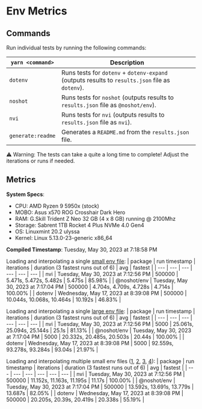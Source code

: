 # Env Metrics

## Commands

Run individual tests by running the following commands:

| `yarn <command>` | Description                                                                                     |
| ---------------- | ----------------------------------------------------------------------------------------------- |
| `dotenv`         | Runs tests for `dotenv` + `dotenv-expand` (outputs results to `results.json` file as `dotenv`). |
| `noshot`         | Runs tests for `noshot` (outputs results to `results.json` file as `@noshot/env`).                |
| `nvi`            | Runs tests for `nvi` (outputs results to `results.json` file as `nvi`).                       |
| `generate:readme`| Generates a `README.md` from the `results.json` file.                                           |

⚠️ Warning: The tests can take a quite a long time to complete! Adjust the iterations or runs if needed.


## Metrics

**System Specs**:

- CPU: AMD Ryzen 9 5950x (stock)
- MOBO: Asus x570 ROG Crosshair Dark Hero
- RAM: G.Skill Trident Z Neo 32 GB (4 x 8 GB) running @ 2100Mhz
- Storage: Sabrent 1TB Rocket 4 Plus NVMe 4.0 Gen4
- OS: Linuxmint 20.2 ulyssa
- Kernel: Linux 5.13.0-23-generic x86_64

**Compiled Timestamp**: Tuesday, May 30, 2023 at 7:18:58 PM

Loading and interpolating a single [small env file](https://github.com/mattcarlotta/nvi/blob/main/benchmarks/.env):
| package | run timestamp | iterations | duration (3 fastest runs out of 6) | avg | fastest |
| --- | --- | --- | --- | --- | --- |
| nvi | Tuesday, May 30, 2023 at 7:12:56 PM | 500000 | 5.471s, 5.472s, 5.482s | 5.475s | 85.98% |
| @noshot/env | Tuesday, May 30, 2023 at 7:17:04 PM | 500000 | 4.704s, 4.709s, 4.728s | 4.714s | 100.00% |
| dotenv | Wednesday, May 17, 2023 at 8:39:08 PM | 500000 | 10.044s, 10.068s, 10.464s | 10.192s | 46.83% |

Loading and interpolating a single [large env file](https://github.com/mattcarlotta/nvi/blob/main/benchmarks/.env.interp):
| package | run timestamp | iterations | duration (3 fastest runs out of 6) | avg | fastest |
| --- | --- | --- | --- | --- | --- |
| nvi | Tuesday, May 30, 2023 at 7:12:56 PM | 5000 | 25.061s, 25.094s, 25.144s | 25.1s | 81.13% |
| @noshot/env | Tuesday, May 30, 2023 at 7:17:04 PM | 5000 | 20.332s, 20.485s, 20.503s | 20.44s | 100.00% |
| dotenv | Wednesday, May 17, 2023 at 8:39:08 PM | 5000 | 92.559s, 93.278s, 93.284s | 93.04s | 21.97% |

Loading and interpolating multiple small env files ([1](https://github.com/mattcarlotta/nvi/blob/main/benchmarks/.env), [2](https://github.com/mattcarlotta/nvi/blob/main/benchmarks/.env.development), [3](https://github.com/mattcarlotta/nvi/blob/main/benchmarks/.env.local), [4](https://github.com/mattcarlotta/nvi/blob/main/benchmarks/.env.development.local)):
| package | run timestamp | iterations | duration (3 fastest runs out of 6) | avg | fastest |
| --- | --- | --- | --- | --- | --- |
| nvi | Tuesday, May 30, 2023 at 7:12:56 PM | 500000 | 11.152s, 11.163s, 11.195s | 11.17s | 100.00% |
| @noshot/env | Tuesday, May 30, 2023 at 7:17:04 PM | 500000 | 13.592s, 13.691s, 13.779s | 13.687s | 82.05% |
| dotenv | Wednesday, May 17, 2023 at 8:39:08 PM | 500000 | 20.205s, 20.39s, 20.419s | 20.338s | 55.19% |
